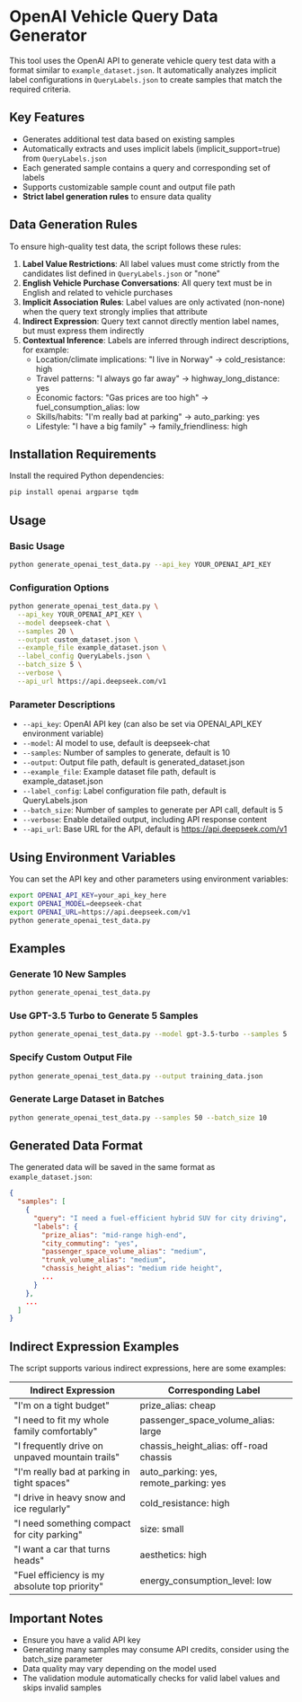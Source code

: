 # OpenAI Vehicle Query Data Generator

This tool uses the OpenAI API to generate vehicle query test data with a format similar to `example_dataset.json`. It automatically analyzes implicit label configurations in `QueryLabels.json` to create samples that match the required criteria.

## Key Features

- Generates additional test data based on existing samples
- Automatically extracts and uses implicit labels (implicit_support=true) from `QueryLabels.json`
- Each generated sample contains a query and corresponding set of labels
- Supports customizable sample count and output file path
- **Strict label generation rules** to ensure data quality

## Data Generation Rules

To ensure high-quality test data, the script follows these rules:

1. **Label Value Restrictions**: All label values must come strictly from the candidates list defined in `QueryLabels.json` or "none"
2. **English Vehicle Purchase Conversations**: All query text must be in English and related to vehicle purchases
3. **Implicit Association Rules**: Label values are only activated (non-none) when the query text strongly implies that attribute
4. **Indirect Expression**: Query text cannot directly mention label names, but must express them indirectly
5. **Contextual Inference**: Labels are inferred through indirect descriptions, for example:
   - Location/climate implications: "I live in Norway" → cold_resistance: high
   - Travel patterns: "I always go far away" → highway_long_distance: yes
   - Economic factors: "Gas prices are too high" → fuel_consumption_alias: low
   - Skills/habits: "I'm really bad at parking" → auto_parking: yes
   - Lifestyle: "I have a big family" → family_friendliness: high

## Installation Requirements

Install the required Python dependencies:

```bash
pip install openai argparse tqdm
```

## Usage

### Basic Usage

```bash
python generate_openai_test_data.py --api_key YOUR_OPENAI_API_KEY
```

### Configuration Options

```bash
python generate_openai_test_data.py \
  --api_key YOUR_OPENAI_API_KEY \
  --model deepseek-chat \
  --samples 20 \
  --output custom_dataset.json \
  --example_file example_dataset.json \
  --label_config QueryLabels.json \
  --batch_size 5 \
  --verbose \
  --api_url https://api.deepseek.com/v1
```

### Parameter Descriptions

- `--api_key`: OpenAI API key (can also be set via OPENAI_API_KEY environment variable)
- `--model`: AI model to use, default is deepseek-chat
- `--samples`: Number of samples to generate, default is 10
- `--output`: Output file path, default is generated_dataset.json
- `--example_file`: Example dataset file path, default is example_dataset.json
- `--label_config`: Label configuration file path, default is QueryLabels.json
- `--batch_size`: Number of samples to generate per API call, default is 5
- `--verbose`: Enable detailed output, including API response content
- `--api_url`: Base URL for the API, default is https://api.deepseek.com/v1

## Using Environment Variables

You can set the API key and other parameters using environment variables:

```bash
export OPENAI_API_KEY=your_api_key_here
export OPENAI_MODEL=deepseek-chat
export OPENAI_URL=https://api.deepseek.com/v1
python generate_openai_test_data.py
```

## Examples

### Generate 10 New Samples

```bash
python generate_openai_test_data.py
```

### Use GPT-3.5 Turbo to Generate 5 Samples

```bash
python generate_openai_test_data.py --model gpt-3.5-turbo --samples 5
```

### Specify Custom Output File

```bash
python generate_openai_test_data.py --output training_data.json
```

### Generate Large Dataset in Batches

```bash
python generate_openai_test_data.py --samples 50 --batch_size 10
```

## Generated Data Format

The generated data will be saved in the same format as `example_dataset.json`:

```json
{
  "samples": [
    {
      "query": "I need a fuel-efficient hybrid SUV for city driving",
      "labels": {
        "prize_alias": "mid-range high-end",
        "city_commuting": "yes",
        "passenger_space_volume_alias": "medium",
        "trunk_volume_alias": "medium",
        "chassis_height_alias": "medium ride height",
        ...
      }
    },
    ...
  ]
}
```

## Indirect Expression Examples

The script supports various indirect expressions, here are some examples:

| Indirect Expression | Corresponding Label |
|---------|---------|
| "I'm on a tight budget" | prize_alias: cheap |
| "I need to fit my whole family comfortably" | passenger_space_volume_alias: large |
| "I frequently drive on unpaved mountain trails" | chassis_height_alias: off-road chassis |
| "I'm really bad at parking in tight spaces" | auto_parking: yes, remote_parking: yes |
| "I drive in heavy snow and ice regularly" | cold_resistance: high |
| "I need something compact for city parking" | size: small |
| "I want a car that turns heads" | aesthetics: high |
| "Fuel efficiency is my absolute top priority" | energy_consumption_level: low |

## Important Notes

- Ensure you have a valid API key
- Generating many samples may consume API credits, consider using the batch_size parameter
- Data quality may vary depending on the model used
- The validation module automatically checks for valid label values and skips invalid samples 